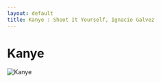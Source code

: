 ```yaml
---
layout: default
title: Kanye : Shoot It Yourself, Ignacio Galvez
---
```


# Kanye

![Kanye](http://assets.farmhouse.co/publishing/1-shoot-it-yourself/images/kanye-1.jpg)
